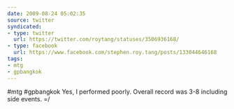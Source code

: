 ```yaml
---
date: 2009-08-24 05:02:35
source: twitter
syndicated:
- type: twitter
  url: https://twitter.com/roytang/statuses/3506936168/
- type: facebook
  url: https://www.facebook.com/stephen.roy.tang/posts/133044646168
tags:
- mtg
- gpbangkok
---
```


#mtg #gpbangkok Yes, I performed poorly. Overall record was 3-8 including side events. =/